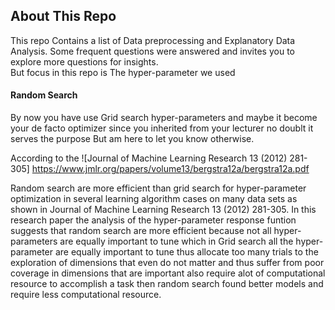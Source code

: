## About This Repo

This repo Contains a list of Data preprocessing and Explanatory Data Analysis. Some frequent questions were answered and invites you to explore more questions for insights.  
But focus in this repo is The hyper-parameter we used  

#### Random Search
By now you have use Grid search hyper-parameters and maybe it become your de facto optimizer since you inherited from your lecturer no doublt it serves the purpose But am here to let you know otherwise.

According to the ![Journal of Machine Learning Research 13 (2012) 281-305] https://www.jmlr.org/papers/volume13/bergstra12a/bergstra12a.pdf

Random search are more efficient than grid search for hyper-parameter optimization  in several learning algorithm cases on many data sets as shown in Journal of Machine Learning Research 13 (2012) 281-305. 
In this research paper the analysis of the hyper-parameter response funtion suggests that random search are more efficient because not all hyper-parameters are equally important to tune which in Grid search all the hyper-parameter are equally important to tune thus allocate too many trials to the exploration of dimensions that even do not matter and thus suffer from poor coverage in dimensions that are important also require alot of computational resource to accomplish a task then random search found better models and require less computational resource.
